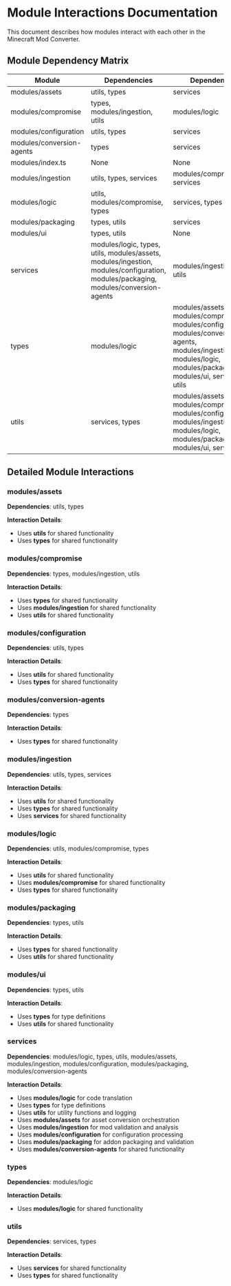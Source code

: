 # Module Interactions Documentation

This document describes how modules interact with each other in the Minecraft Mod Converter.

## Module Dependency Matrix

| Module | Dependencies | Dependents |
|--------|-------------|------------|
| modules/assets | utils, types | services |
| modules/compromise | types, modules/ingestion, utils | modules/logic |
| modules/configuration | utils, types | services |
| modules/conversion-agents | types | services |
| modules/index.ts | None | None |
| modules/ingestion | utils, types, services | modules/compromise, services |
| modules/logic | utils, modules/compromise, types | services, types |
| modules/packaging | types, utils | services |
| modules/ui | types, utils | None |
| services | modules/logic, types, utils, modules/assets, modules/ingestion, modules/configuration, modules/packaging, modules/conversion-agents | modules/ingestion, utils |
| types | modules/logic | modules/assets, modules/compromise, modules/configuration, modules/conversion-agents, modules/ingestion, modules/logic, modules/packaging, modules/ui, services, utils |
| utils | services, types | modules/assets, modules/compromise, modules/configuration, modules/ingestion, modules/logic, modules/packaging, modules/ui, services |

## Detailed Module Interactions

### modules/assets

**Dependencies**: utils, types

**Interaction Details**:
- Uses **utils** for shared functionality
- Uses **types** for shared functionality

### modules/compromise

**Dependencies**: types, modules/ingestion, utils

**Interaction Details**:
- Uses **types** for shared functionality
- Uses **modules/ingestion** for shared functionality
- Uses **utils** for shared functionality

### modules/configuration

**Dependencies**: utils, types

**Interaction Details**:
- Uses **utils** for shared functionality
- Uses **types** for shared functionality

### modules/conversion-agents

**Dependencies**: types

**Interaction Details**:
- Uses **types** for shared functionality

### modules/ingestion

**Dependencies**: utils, types, services

**Interaction Details**:
- Uses **utils** for shared functionality
- Uses **types** for shared functionality
- Uses **services** for shared functionality

### modules/logic

**Dependencies**: utils, modules/compromise, types

**Interaction Details**:
- Uses **utils** for shared functionality
- Uses **modules/compromise** for shared functionality
- Uses **types** for shared functionality

### modules/packaging

**Dependencies**: types, utils

**Interaction Details**:
- Uses **types** for shared functionality
- Uses **utils** for shared functionality

### modules/ui

**Dependencies**: types, utils

**Interaction Details**:
- Uses **types** for type definitions
- Uses **utils** for shared functionality

### services

**Dependencies**: modules/logic, types, utils, modules/assets, modules/ingestion, modules/configuration, modules/packaging, modules/conversion-agents

**Interaction Details**:
- Uses **modules/logic** for code translation
- Uses **types** for type definitions
- Uses **utils** for utility functions and logging
- Uses **modules/assets** for asset conversion orchestration
- Uses **modules/ingestion** for mod validation and analysis
- Uses **modules/configuration** for configuration processing
- Uses **modules/packaging** for addon packaging and validation
- Uses **modules/conversion-agents** for shared functionality

### types

**Dependencies**: modules/logic

**Interaction Details**:
- Uses **modules/logic** for shared functionality

### utils

**Dependencies**: services, types

**Interaction Details**:
- Uses **services** for shared functionality
- Uses **types** for shared functionality


